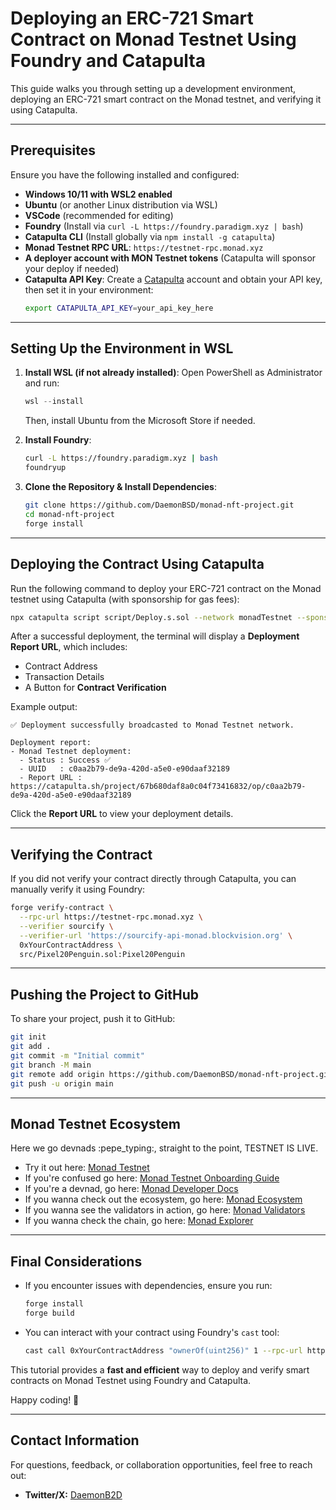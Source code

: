 # **Deploying an ERC-721 Smart Contract on Monad Testnet Using Foundry and Catapulta**

This guide walks you through setting up a development environment, deploying an ERC-721 smart contract on the Monad testnet, and verifying it using Catapulta.

---

## **Prerequisites**
Ensure you have the following installed and configured:

- **Windows 10/11 with WSL2 enabled**
- **Ubuntu** (or another Linux distribution via WSL)
- **VSCode** (recommended for editing)
- **Foundry** (Install via `curl -L https://foundry.paradigm.xyz | bash`)
- **Catapulta CLI** (Install globally via `npm install -g catapulta`)
- **Monad Testnet RPC URL**: `https://testnet-rpc.monad.xyz`
- **A deployer account with MON Testnet tokens** (Catapulta will sponsor your deploy if needed)
- **Catapulta API Key**: Create a [Catapulta](https://catapulta.sh/) account and obtain your API key, then set it in your environment:
    ```bash
    export CATAPULTA_API_KEY=your_api_key_here
    ```

---

## **Setting Up the Environment in WSL**

1. **Install WSL (if not already installed)**:
   Open PowerShell as Administrator and run:
   ```powershell
   wsl --install
   ```
   Then, install Ubuntu from the Microsoft Store if needed.

2. **Install Foundry**:
   ```bash
   curl -L https://foundry.paradigm.xyz | bash
   foundryup
   ```

3. **Clone the Repository & Install Dependencies**:
   ```bash
   git clone https://github.com/DaemonBSD/monad-nft-project.git
   cd monad-nft-project
   forge install
   ```

---

## **Deploying the Contract Using Catapulta**

Run the following command to deploy your ERC-721 contract on the Monad testnet using Catapulta (with sponsorship for gas fees):

```bash
npx catapulta script script/Deploy.s.sol --network monadTestnet --sponsor
```

After a successful deployment, the terminal will display a **Deployment Report URL**, which includes:
- Contract Address
- Transaction Details
- A Button for **Contract Verification**

Example output:
```
✅ Deployment successfully broadcasted to Monad Testnet network.

Deployment report:
- Monad Testnet deployment:
  - Status : Success ✅
  - UUID   : c0aa2b79-de9a-420d-a5e0-e90daaf32189
  - Report URL : https://catapulta.sh/project/67b680daf8a0c04f73416832/op/c0aa2b79-de9a-420d-a5e0-e90daaf32189
```

Click the **Report URL** to view your deployment details.

---

## **Verifying the Contract**

If you did not verify your contract directly through Catapulta, you can manually verify it using Foundry:

```bash
forge verify-contract \
  --rpc-url https://testnet-rpc.monad.xyz \
  --verifier sourcify \
  --verifier-url 'https://sourcify-api-monad.blockvision.org' \
  0xYourContractAddress \
  src/Pixel20Penguin.sol:Pixel20Penguin
```

---

## **Pushing the Project to GitHub**
To share your project, push it to GitHub:

```bash
git init
git add .
git commit -m "Initial commit"
git branch -M main
git remote add origin https://github.com/DaemonBSD/monad-nft-project.git
git push -u origin main
```

---

## **Monad Testnet Ecosystem**
Here we go devnads :pepe_typing:, straight to the point, TESTNET IS LIVE.  
- Try it out here: [Monad Testnet](https://testnet.monad.xyz/)  
- If you're confused go here: [Monad Testnet Onboarding Guide](https://monad.xyz/post/monad-testnet-onboarding-guide)  
- If you're a devnad, go here: [Monad Developer Docs](https://developers.monad.xyz/)  
- If you wanna check out the ecosystem, go here: [Monad Ecosystem](https://monad.xyz/ecosystem)  
- If you wanna see the validators in action, go here: [Monad Validators](https://www.gmonads.com/)  
- If you wanna check the chain, go here: [Monad Explorer](https://monad-testnet.socialscan.io/)  

---

## **Final Considerations**
- If you encounter issues with dependencies, ensure you run:
  ```bash
  forge install
  forge build
  ```
- You can interact with your contract using Foundry's `cast` tool:
  ```bash
  cast call 0xYourContractAddress "ownerOf(uint256)" 1 --rpc-url https://testnet-rpc.monad.xyz
  ```

This tutorial provides a **fast and efficient** way to deploy and verify smart contracts on Monad Testnet using Foundry and Catapulta.

Happy coding! 🚀

---

## **Contact Information**
For questions, feedback, or collaboration opportunities, feel free to reach out:
- **Twitter/X:** [DaemonB2D](https://x.com/DaemonB2D)

